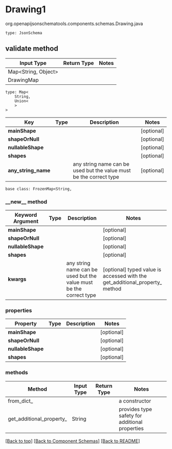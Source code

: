 # Drawing1
org.openapijsonschematools.components.schemas.Drawing.java
```
type: JsonSchema
```

## validate method
| Input Type | Return Type | Notes |
| ---------- | ----------- | ----- |
| Map<String, Object>
 | DrawingMap | |

```
type: Map<
    String,
    Union<
    >
>
```
Key | Type |  Description | Notes
------------ | ------------- | ------------- | -------------
**mainShape** |  |  | [optional]
**shapeOrNull** |  |  | [optional]
**nullableShape** |  |  | [optional]
**shapes** |  |  | [optional]
**any_string_name** |  | any string name can be used but the value must be the correct type | [optional]

```
base class: FrozenMap<String, 
```
### &lowbar;&lowbar;new&lowbar;&lowbar; method
Keyword Argument | Type | Description | Notes
---------------- | ---- | ----------- | -----
**mainShape** |  |  | [optional]
**shapeOrNull** |  |  | [optional]
**nullableShape** |  |  | [optional]
**shapes** |  |  | [optional]
**kwargs** |  | any string name can be used but the value must be the correct type | [optional] typed value is accessed with the get_additional_property_ method

### properties
Property | Type | Description | Notes
-------- | ---- | ----------- | -----
**mainShape** |  |  | [optional]
**shapeOrNull** |  |  | [optional]
**nullableShape** |  |  | [optional]
**shapes** |  |  | [optional]

### methods
Method | Input Type | Return Type | Notes
------ | ---------- | ----------- | ------
from_dict_ |  |  | a constructor
get_additional_property_ | String |  | provides type safety for additional properties


[[Back to top]](#top) [[Back to Component Schemas]](../../../README.md#Component-Schemas) [[Back to README]](../../../README.md)
